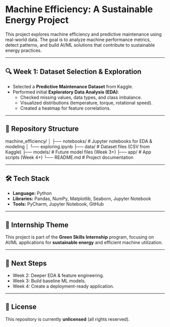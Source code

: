 # Machine Efficiency: A Sustainable Energy Project  

This project explores machine efficiency and predictive maintenance using real-world data. The goal is to analyze machine performance metrics, detect patterns, and build AI/ML solutions that contribute to sustainable energy practices.  

---

## 🔍 Week 1: Dataset Selection & Exploration
- Selected a **Predictive Maintenance Dataset** from Kaggle.  
- Performed initial **Exploratory Data Analysis (EDA)**:
  - Checked missing values, data types, and class imbalance.  
  - Visualized distributions (temperature, torque, rotational speed).  
  - Created a heatmap for feature correlations.  

---

## 📂 Repository Structure
machine_efficiency/
│
├── notebooks/ # Jupyter notebooks for EDA & modeling
│ └── exploring.ipynb
├── data/ # Dataset files (CSV from Kaggle)
├── models/ # Future model files (Week 3+)
├── app/ # App scripts (Week 4+)
└── README.md # Project documentation


---

## 🛠️ Tech Stack
- **Language:** Python  
- **Libraries:** Pandas, NumPy, Matplotlib, Seaborn, Jupyter Notebook  
- **Tools:** PyCharm, Jupyter Notebook, GitHub  

---

## 🌱 Internship Theme
This project is part of the **Green Skills Internship** program, focusing on AI/ML applications for **sustainable energy** and efficient machine utilization.

---

## 🚀 Next Steps
- Week 2: Deeper EDA & feature engineering.  
- Week 3: Build baseline ML models.  
- Week 4: Create a deployment-ready application.  

---

## 📜 License
This repository is currently **unlicensed** (all rights reserved).

